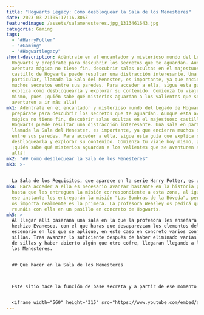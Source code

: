 ```yaml
---
title: "Hogwarts Legacy: Como desbloquear la Sala de los Menesteres"
date: 2023-03-21T05:17:16.306Z
featuredimage: /assets/salamenesteres.jpg_1313461643.jpg
categoria: Gaming
tags:
  - "#HarryPotter"
  - "#Gaming"
  - "#Hogwartlegacy"
short-description: Adéntrate en el encantador y misterioso mundo del Legado de
  Hogwarts y prepárate para descubrir los secretos que te aguardan. Aunque esta
  aventura mágica no tiene fin, descubrir salas ocultas en el majestuoso
  castillo de Hogwarts puede resultar una distracción interesante. Una sala en
  particular, llamada la Sala del Menester, es importante, ya que encierra
  muchos secretos entre sus paredes. Para acceder a ella, sigue esta guía que
  explica cómo desbloquearla y explorar su contenido. Comienza tu viaje hoy
  mismo, pues ¡quién sabe qué misterios aguardan a los valientes que se
  aventuren a ir más allá!
mk1: Adéntrate en el encantador y misterioso mundo del Legado de Hogwarts y
  prepárate para descubrir los secretos que te aguardan. Aunque esta aventura
  mágica no tiene fin, descubrir salas ocultas en el majestuoso castillo de
  Hogwarts puede resultar una distracción interesante. Una sala en particular,
  llamada la Sala del Menester, es importante, ya que encierra muchos secretos
  entre sus paredes. Para acceder a ella, sigue esta guía que explica cómo
  desbloquearla y explorar su contenido. Comienza tu viaje hoy mismo, pues
  ¡quién sabe qué misterios aguardan a los valientes que se aventuren a ir más
  allá!
mk2: "## Cómo desbloquear la Sala de los Menesteres"
mk3: >-
  

  La Sala de los Requisitos, que aparece en la serie Harry Potter, es un espacio fantástico que cumple cualquier deseo que puedas soñar. Aparece de nuevo en el nuevo título de Avalanche Softwares y Warner Bros (nombre) como parte integrante del juego. Mística y cautivadora, esta habitación tiene la extraordinaria capacidad de cambiar completamente de forma según las necesidades del jugador, desde el escenario hasta los objetos. Sus poderes de transformación son realmente un espectáculo para la vista, ya que cada vez que entres en ella su contenido habrá cambiado por completo, una forma peculiar pero inteligente de que los jugadores del nuevo juego se relacionen con algo tan familiar pero siempre sorprendente.
mk4: Para acceder a ella es necesario avanzar bastante en la historia principal
  hasta que les entreguen la misión correspondiente a esta zona, al igual que en
  ese instante les entregarán la misión "Las Sombras de la Bóveda", pero la que
  os importa realmente es la primera. La profesora Weasley os pedirá que os
  reunáis con ella en un pasillo en concreto de Hogwarts.
mk5: >-
  Al llegar allí pasarana una sala en la que la profesora les enseñará el
  hechizo Evanesco, con el que haras que desaparezcan los elementos del
  escenario en los que se aplique, en este caso en concreto varios conjuntos de
  sillas. Tras avanzar lo suficiente después de haber eliminado varias montañas
  de sillas y haber abierto algún que otro cofre, llegaran llegando a la Sala de
  los Menesteres.


  ## Qué hacer en la Sala de los Menesteres



  Este sitio hace la función de base secreta y a partir de ese momento la podrán personalizar a su antojo todo lo que quieran. Para ello oles enseñarán un par de magias más, siendo una de ellas el hechizo de alteración, el cual es capaz de alterar la forma y las características de los objetos, mientras que el otro es el hechizo de invocación, que como su propio nombre indica invoca objetos.


  <iframe width="560" height="315" src="https://www.youtube.com/embed/at5jcb41bWA" title="YouTube video player" frameborder="0" allow="accelerometer; autoplay; clipboard-write; encrypted-media; gyroscope; picture-in-picture; web-share" allowfullscreen></iframe>
---
```

